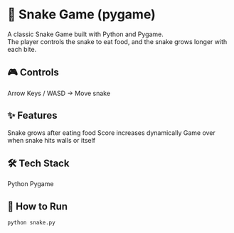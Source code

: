 # 🐍 Snake Game (pygame)

A classic Snake Game built with Python and Pygame.  
The player controls the snake to eat food, and the snake grows longer with each bite.

## 🎮 Controls
Arrow Keys / WASD → Move snake

## ✨ Features
Snake grows after eating food
Score increases dynamically
Game over when snake hits walls or itself

## 🛠️ Tech Stack
Python
Pygame

## 🚀 How to Run
```bash
python snake.py
```